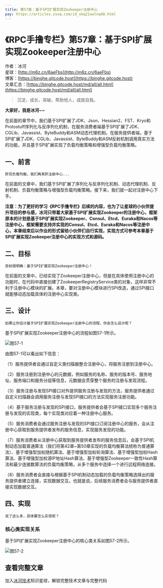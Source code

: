 ```yaml
---
title: 第57章：基于SPI扩展实现Zookeeper注册中心
pay: https://articles.zsxq.com/id_xkq21xwlnq48.html
---
```


# 《RPC手撸专栏》第57章：基于SPI扩展实现Zookeeper注册中心

作者：冰河
<br/>星球：[http://m6z.cn/6aeFbs](http://m6z.cn/6aeFbs)
<br/>博客：[https://binghe.gitcode.host](https://binghe.gitcode.host)
<br/>文章汇总：[https://binghe.gitcode.host/md/all/all.html](https://binghe.gitcode.host/md/all/all.html)

> 沉淀，成长，突破，帮助他人，成就自我。

**大家好，我是冰河~~**

在前面的章节中，我们基于SPI扩展了JDK、Json、Hessian2、FST、Kryo和Protostuff序列化与反序列化机制，在服务消费者端基于SPI扩展了JDK、CGLib、Javassist、ByteBuddy和ASM动态代理机制。在服务提供者端，基于SPI扩展了JDK、CGLib、Javassist、ByteBuddy和ASM反射机制调用真实方法的功能，并且基于SPI扩展实现了负载均衡策略和增强型负载均衡策略。

## 一、前言

`肝完负载均衡，我们再来肝注册中心...`

在前面的文章中，我们基于SPI扩展了序列化与反序列化机制、动态代理机制、反射机制、负载均衡策略与增强型负载均衡策略。接下来，我们就一起对注册中心下手。

**注意：为了更好的学习《RPC手撸专栏》后续的内容，也为了让星球的小伙伴提升项目的参与感，冰河只带着大家基于SPI扩展实现Zookeeper的注册中心，框架原本的计划是基于SPI扩展实现Zookeeper、Consul、Etcd、Euraka和Nacos等注册中心，框架需要支持并实现的Consul、Etcd、Euraka和Nacos等注册中心，本章结束后以作业的形式留给小伙伴们自行实现，实现方式可参考本章基于SPI扩展实现Zookeeper注册中心的实现方式和源码。**

## 二、目标

`目标很明确：基于SPI扩展实现Zookeeper注册中心！`

在前面的文章中，已经实现了Zookeeper注册中心，但是在具体使用注册中心的功能时，在代码中直接创建了ZookeeperRegistryService类的对象，这样非常不利于注册中心模块的扩展。本章，要对注册中心模块进行SPI改造，通过SPI接口就能够动态加载具体的注册中心实现类。

## 三、设计

`如果让你设计基于SPI扩展实现Zookeeper注册中心的流程，你会怎么设计呢？`

基于SPI扩展实现Zookeeper注册中心的流程如图57-1所示。

![图57-1](https://binghe.gitcode.host/assets/images/middleware/rpc/rpc-2022-12-07-002.png)

由图57-1可以看出如下信息：

（1）服务提供者会通过自定义类扫描器整合注册中心，将服务注册到注册中心。

（2）服务注册到注册中心的元数据，例如服务的名称、服务的版本号、服务地址、服务端口和服务分组等信息，元数据会贯穿整个服务的注册与发现流程。

（3）服务注册与发现SPI接口对外提供服务注册与发现的方法，服务提供者通过自定义扫描器会调用服务注册与发现SPI接口的方法实现服务注册功能。

（4）基于服务注册与发现的SPI接口，服务提供者会基于SPI接口实现多个服务注册与发现的实现类，每个实现类对应着一种注册中心服务。

（5）服务消费者会通过服务注册与发现的SPI接口订阅注册中心的服务，会从注册中心获取到服务提供者发布的服务信息，实现服务发现的功能。

（7）服务消费者从注册中心获取到服务提供者发布的服务信息后，会基于SPI机制动态加载普通算法（我们将第42章~第50章实现的负载均衡算法统称为普通算法）、基于增强型加权随机算法、基于增强型加权轮询算法、基于增强型加权Hash算法、基于增强型加权源IP地址Hash算法、基于增强型Zookeeper一致性Hash算法和最少连接数算法的负载均衡策略，从多个服务中选择一个进行远程网络连接。

（8）服务消费者会直接与根据基于SPI机制动态加载的负载均衡策略选择出的服务提供者建立连接，实现数据交互。也就是说，后续服务消费者会与服务提供者直接实现数据交互。

## 四、实现

`说了这么多，具体要怎么实现呢？`

### 核心类实现关系

基于SPI扩展实现Zookeeper注册中心的核心类关系如图57-2所示。

![图57-2](https://binghe.gitcode.host/assets/images/middleware/rpc/rpc-2022-12-07-003.png)

## 查看完整文章

加入[冰河技术](http://m6z.cn/6aeFbs)知识星球，解锁完整技术文章与完整代码
